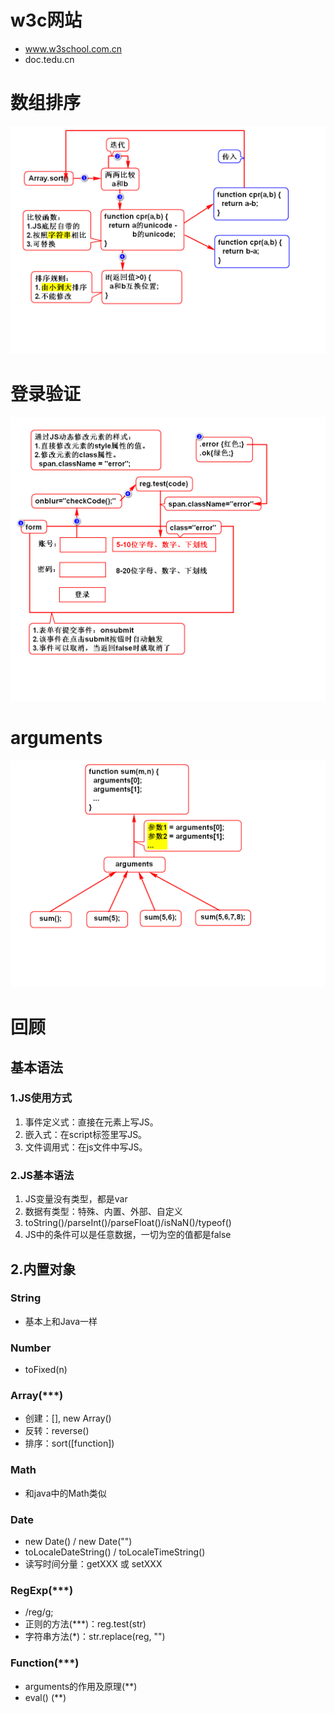 # w3c网站
- www.w3school.com.cn
- doc.tedu.cn

# 数组排序
![](1.png)

# 登录验证
![](2.png)

# arguments
![](3.png)

# 回顾
## 基本语法
### 1.JS使用方式
1. 事件定义式：直接在元素上写JS。
2. 嵌入式：在script标签里写JS。
3. 文件调用式：在js文件中写JS。

### 2.JS基本语法
1. JS变量没有类型，都是var
2. 数据有类型：特殊、内置、外部、自定义
3. toString()/parseInt()/parseFloat()/isNaN()/typeof()
4. JS中的条件可以是任意数据，一切为空的值都是false

## 2.内置对象
### String
- 基本上和Java一样

### Number
- toFixed(n)

### Array(***)
- 创建：[], new Array()
- 反转：reverse()
- 排序：sort([function])

### Math
- 和java中的Math类似

### Date
- new Date() / new Date("")
- toLocaleDateString() / toLocaleTimeString()
- 读写时间分量：getXXX 或 setXXX

### RegExp(***)
- /reg/g;
- 正则的方法(***)：reg.test(str)
- 字符串方法(*)：str.replace(reg, "")

### Function(***)
- arguments的作用及原理(**)
- eval() (**)